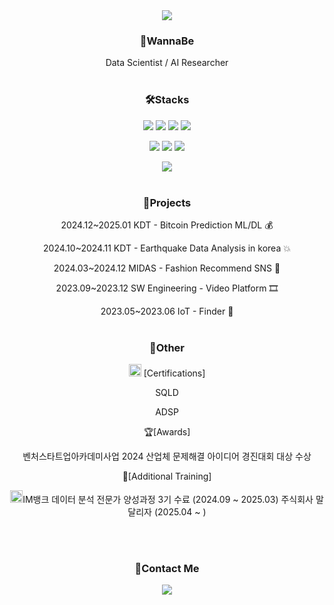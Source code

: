<div align="center">
<img src="https://capsule-render.vercel.app/api?type=waving&color=4479A1&height=300&section=header&text=Hi%20Welcome,%20I'm%20MINKWAN%20JUNG%20👋&fontSize=40" />


### 🐬WannaBe
Data Scientist / AI Researcher
<br/>
<br/>


### 🛠️Stacks

<img src="https://img.shields.io/badge/Python-3776AB?style=flat-square&logo=Python&logoColor=white"/> <img src="https://img.shields.io/badge/numpy-013243?style=flat-square&logo=numpy&logoColor=white"/> <img src="https://img.shields.io/badge/pandas-150458?style=flat-square&logo=pandas&logoColor=white"/> <img src="https://img.shields.io/badge/mysql-4479A1?style=flat-square&logo=mysql&logoColor=white"/>

<img src="https://img.shields.io/badge/PyTorch-EE4C2C?style=flat-square&logo=PyTorch&logoColor=white"/> <img src="https://img.shields.io/badge/Tensorflow-FF6F00?style=flat-square&logo=Tensorflow&logoColor=white"/> <img src="https://img.shields.io/badge/scikitlearn-F7931E?style=flat-square&logo=scikitlearn&logoColor=white"/>


<img src="https://img.shields.io/badge/github-181717?style=flat-square&logo=github&logoColor=white"/>
<br/>
<br/>

### 📁Projects
2024.12~2025.01 KDT - Bitcoin Prediction ML/DL 💰

2024.10~2024.11 KDT - Earthquake Data Analysis in korea 💥

2024.03~2024.12 MIDAS - Fashion Recommend SNS 🧥

2023.09~2023.12 SW Engineering - Video Platform 🎞️

2023.05~2023.06 IoT - Finder 🚗
<br/>
<br/>

### 📌Other

<image src="https://github.com/user-attachments/assets/183434c6-e215-46ad-99ed-b5f6d1831c1f" alt="자격증" width="20"> [Certifications]

SQLD

ADSP

🏆[Awards]

벤처스타트업아카데미사업 2024 산업체 문제해결 아이디어 경진대회 대상 수상

🏃[Additional Training]

<image src="https://github.com/user-attachments/assets/ea61337d-dcc1-493f-a62b-832bc92a2370" alt="im뱅크" width="20">IM뱅크 데이터 분석 전문가 양성과정 3기 수료 (2024.09 ~ 2025.03)
주식회사 말달리자 (2025.04 ~ )

<br/>
<br/>


### 📌Contact Me
[<img src="https://img.shields.io/badge/gmail-EA4335?style=flat-square&logo=gmail&logoColor=white"/>](mailto:mkmy789432@gmail.com)

</div>
